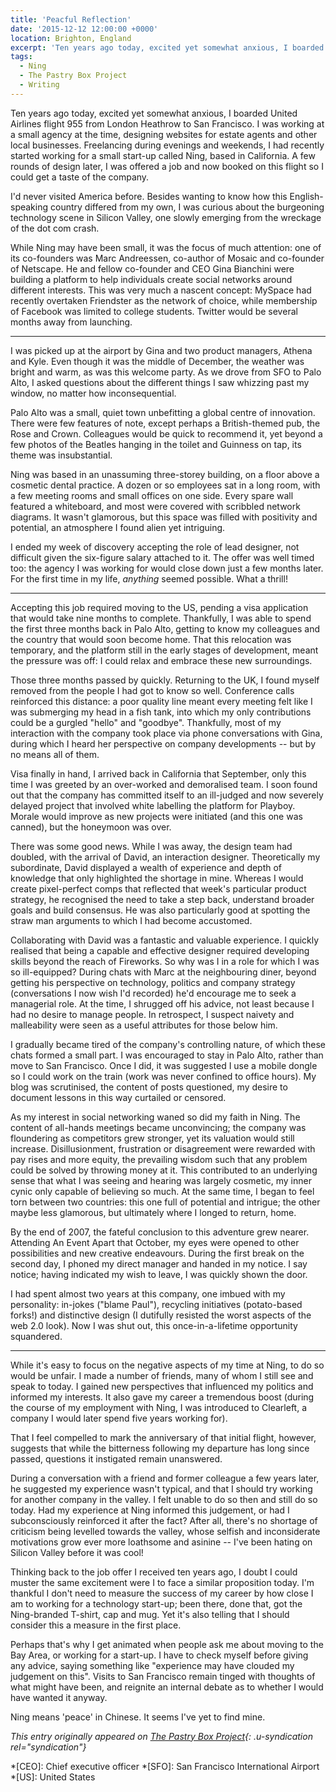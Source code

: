 ```yaml
---
title: 'Peacful Reflection'
date: '2015-12-12 12:00:00 +0000'
location: Brighton, England
excerpt: 'Ten years ago today, excited yet somewhat anxious, I boarded United Airlines flight 955 from London Heathrow to San Francisco.'
tags:
  - Ning
  - The Pastry Box Project
  - Writing
---
```

Ten years ago today, excited yet somewhat anxious, I boarded United Airlines flight 955 from London Heathrow to San Francisco. I was working at a small agency at the time, designing websites for estate agents and other local businesses. Freelancing during evenings and weekends, I had recently started working for a small start-up called Ning, based in California. A few rounds of design later, I was offered a job and now booked on this flight so I could get a taste of the company.

I'd never visited America before. Besides wanting to know how this English-speaking country differed from my own, I was curious about the burgeoning technology scene in Silicon Valley, one slowly emerging from the wreckage of the dot com crash.

While Ning may have been small, it was the focus of much attention: one of its co-founders was Marc Andreessen, co-author of Mosaic and co-founder of Netscape. He and fellow co-founder and CEO Gina Bianchini were building a platform to help individuals create social networks around different interests. This was very much a nascent concept: MySpace had recently overtaken Friendster as the network of choice, while membership of Facebook was limited to college students. Twitter would be several months away from launching.

* * *

I was picked up at the airport by Gina and two product managers, Athena and Kyle. Even though it was the middle of December, the weather was bright and warm, as was this welcome party. As we drove from SFO to Palo Alto, I asked questions about the different things I saw whizzing past my window, no matter how inconsequential.

Palo Alto was a small, quiet town unbefitting a global centre of innovation. There were few features of note, except perhaps a British-themed pub, the Rose and Crown. Colleagues would be quick to recommend it, yet beyond a few photos of the Beatles hanging in the toilet and Guinness on tap, its theme was insubstantial.

Ning was based in an unassuming three-storey building, on a floor above a cosmetic dental practice. A dozen or so employees sat in a long room, with a few meeting rooms and small offices on one side. Every spare wall featured a whiteboard, and most were covered with scribbled network diagrams. It wasn't glamorous, but this space was filled with positivity and potential, an atmosphere I found alien yet intriguing.

I ended my week of discovery accepting the role of lead designer, not difficult given the six-figure salary attached to it. The offer was well timed too: the agency I was working for would close down just a few months later. For the first time in my life, *anything* seemed possible. What a thrill!

* * *

Accepting this job required moving to the US, pending a visa application that would take nine months to complete. Thankfully, I was able to spend the first three months back in Palo Alto, getting to know my colleagues and the country that would soon become home. That this relocation was temporary, and the platform still in the early stages of development, meant the pressure was off: I could relax and embrace these new surroundings.

Those three months passed by quickly. Returning to the UK, I found myself removed from the people I had got to know so well. Conference calls reinforced this distance: a poor quality line meant every meeting felt like I was submerging my head in a fish tank, into which my only contributions could be a gurgled "hello" and "goodbye". Thankfully, most of my interaction with the company took place via phone conversations with Gina, during which I heard her perspective on company developments -- but by no means all of them.

Visa finally in hand, I arrived back in California that September, only this time I was greeted by an over-worked and demoralised team. I soon found out that the company has committed itself to an ill-judged and now severely delayed project that involved white labelling the platform for Playboy. Morale would improve as new projects were initiated (and this one was canned), but the honeymoon was over.

There was some good news. While I was away, the design team had doubled, with the arrival of David, an interaction designer. Theoretically my subordinate, David displayed a wealth of experience and depth of knowledge that only highlighted the shortage in mine. Whereas I would create pixel-perfect comps that reflected that week's particular product strategy, he recognised the need to take a step back, understand broader goals and build consensus. He was also particularly good at spotting the straw man arguments to which I had become accustomed.

Collaborating with David was a fantastic and valuable experience. I quickly realised that being a capable and effective designer required developing skills beyond the reach of Fireworks. So why was I in a role for which I was so ill-equipped? During chats with Marc at the neighbouring diner, beyond getting his perspective on technology, politics and company strategy (conversations I now wish I'd recorded) he'd encourage me to seek a managerial role. At the time, I shrugged off his advice, not least because I had no desire to manage people. In retrospect, I suspect naivety and malleability were seen as a useful attributes for those below him.

I gradually became tired of the company's controlling nature, of which these chats formed a small part. I was encouraged to stay in Palo Alto, rather than move to San Francisco. Once I did, it was suggested I use a mobile dongle so I could work on the train (work was never confined to office hours). My blog was scrutinised, the content of posts questioned, my desire to document lessons in this way curtailed or censored.

As my interest in social networking waned so did my faith in Ning. The content of all-hands meetings became unconvincing; the company was floundering as competitors grew stronger, yet its valuation would still increase. Disillusionment, frustration or disagreement were rewarded with pay rises and more equity, the prevailing wisdom such that any problem could be solved by throwing money at it. This contributed to an underlying sense that what I was seeing and hearing was largely cosmetic, my inner cynic only capable of believing so much. At the same time, I began to feel torn between two countries: this one full of potential and intrigue; the other maybe less glamorous, but ultimately where I longed to return, home.

By the end of 2007, the fateful conclusion to this adventure grew nearer. Attending An Event Apart that October, my eyes were opened to other possibilities and new creative endeavours. During the first break on the second day, I phoned my direct manager and handed in my notice. I say notice; having indicated my wish to leave, I was quickly shown the door.

I had spent almost two years at this company, one imbued with my personality: in-jokes ("blame Paul"), recycling initiatives (potato-based forks!) and distinctive design (I dutifully resisted the worst aspects of the web 2.0 look). Now I was shut out, this once-in-a-lifetime opportunity squandered.

* * *

While it's easy to focus on the negative aspects of my time at Ning, to do so would be unfair. I made a number of friends, many of whom I still see and speak to today. I gained new perspectives that influenced my politics and informed my interests. It also gave my career a tremendous boost (during the course of my employment with Ning, I was introduced to Clearleft, a company I would later spend five years working for).

That I feel compelled to mark the anniversary of that initial flight, however, suggests that while the bitterness following my departure has long  since passed, questions it instigated remain unanswered.

During a conversation with a friend and former colleague a few years later, he suggested my experience wasn't typical, and that I should try working for another company in the valley. I felt unable to do so then and still do so today. Had my experience at Ning informed this judgement, or had I subconsciously reinforced it after the fact? After all, there's no shortage of criticism being levelled towards the valley, whose selfish and inconsiderate motivations grow ever more loathsome and asinine -- I've been hating on Silicon Valley before it was cool!

Thinking back to the job offer I received ten years ago, I doubt I could muster the same excitement were I to face a similar proposition today. I'm thankful I don't need to measure the success of my career by how close I am to working for a technology start-up; been there, done that, got the Ning-branded T-shirt, cap and mug. Yet it's also telling that I should consider this a measure in the first place.

Perhaps that's why I get animated when people ask me about moving to the Bay Area, or working for a start-up. I have to check myself before giving any advice, saying something like "experience may have clouded my judgement on this". Visits to San Francisco remain tinged with thoughts of what might have been, and reignite an internal debate as to whether I would have wanted it anyway.

Ning means 'peace' in Chinese. It seems I've yet to find mine.

_This entry originally appeared on [The Pastry Box Project][1]{: .u-syndication rel="syndication"}_

[1]: https://the-pastry-box-project.net/paul-lloyd/2015-december-7

*[CEO]: Chief executive officer
*[SFO]: San Francisco International Airport
*[US]: United States
